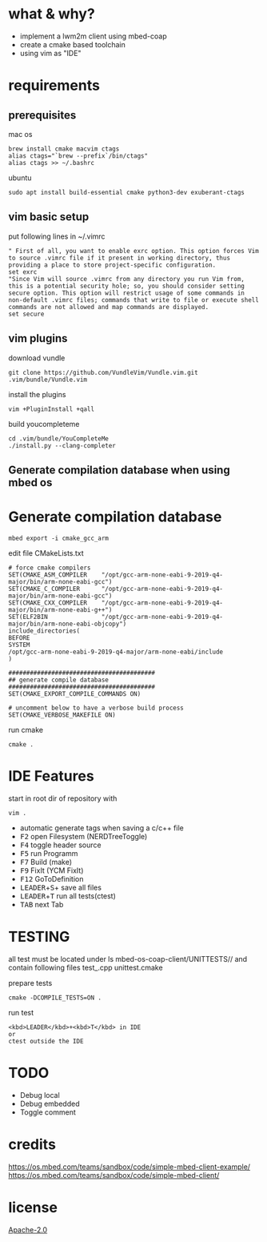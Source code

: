 # what & why?

* implement a lwm2m client using mbed-coap
* create a cmake based toolchain
* using vim as "IDE"

# requirements

## prerequisites

mac os
~~~
brew install cmake macvim ctags
alias ctags="`brew --prefix`/bin/ctags"
alias ctags >> ~/.bashrc
~~~

ubuntu
~~~
sudo apt install build-essential cmake python3-dev exuberant-ctags
~~~

## vim basic setup

put following lines in ~/.vimrc
~~~
" First of all, you want to enable exrc option. This option forces Vim to source .vimrc file if it present in working directory, thus providing a place to store project-specific configuration.
set exrc
"Since Vim will source .vimrc from any directory you run Vim from, this is a potential security hole; so, you should consider setting secure option. This option will restrict usage of some commands in non-default .vimrc files; commands that write to file or execute shell commands are not allowed and map commands are displayed.
set secure
~~~

## vim plugins

download vundle
~~~
git clone https://github.com/VundleVim/Vundle.vim.git .vim/bundle/Vundle.vim
~~~

install the plugins
~~~
vim +PluginInstall +qall
~~~

build youcompleteme
~~~
cd .vim/bundle/YouCompleteMe
./install.py --clang-completer
~~~

## Generate compilation database when using mbed os

# Generate compilation database

~~~
mbed export -i cmake_gcc_arm
~~~

edit file CMakeLists.txt
~~~
# force cmake compilers
SET(CMAKE_ASM_COMPILER    "/opt/gcc-arm-none-eabi-9-2019-q4-major/bin/arm-none-eabi-gcc")
SET(CMAKE_C_COMPILER      "/opt/gcc-arm-none-eabi-9-2019-q4-major/bin/arm-none-eabi-gcc")
SET(CMAKE_CXX_COMPILER    "/opt/gcc-arm-none-eabi-9-2019-q4-major/bin/arm-none-eabi-g++")
SET(ELF2BIN               "/opt/gcc-arm-none-eabi-9-2019-q4-major/bin/arm-none-eabi-objcopy")
include_directories(
BEFORE
SYSTEM
/opt/gcc-arm-none-eabi-9-2019-q4-major/arm-none-eabi/include
)

#########################################
## generate compile database
#########################################
SET(CMAKE_EXPORT_COMPILE_COMMANDS ON)

# uncomment below to have a verbose build process
SET(CMAKE_VERBOSE_MAKEFILE ON)
~~~

run cmake
~~~
cmake .
~~~

# IDE Features

start in root dir of repository with
~~~
vim .
~~~

* automatic generate tags when saving a c/c++ file
* <kbd>F2</kbd> open Filesystem (NERDTreeToggle)
* <kbd>F4</kbd> toggle header source
* <kbd>F5</kbd> run Programm
* <kbd>F7</kbd> Build (make)
* <kbd>F9</kbd> FixIt (YCM FixIt)
* <kbd>F12</kbd>  GoToDefinition
* <kbd>LEADER</kbd>+<kbd>S</kbd>+ save all files
* <kbd>LEADER</kbd>+<kbd>T</kbd> run all tests(ctest)
* <kbd>TAB</kbd> next Tab

# TESTING

all test must be located under ls mbed-os-coap-client/UNITTESTS/<testgroup>/<testname>
and contain following files
test_<testname>.cpp
unittest.cmake

prepare tests
~~~
cmake -DCOMPILE_TESTS=ON .
~~~

run test
~~~
<kbd>LEADER</kbd>+<kbd>T</kbd> in IDE
or
ctest outside the IDE
~~~

# TODO

* Debug local
* Debug embedded
* Toggle comment

# credits

https://os.mbed.com/teams/sandbox/code/simple-mbed-client-example/
https://os.mbed.com/teams/sandbox/code/simple-mbed-client/

# license

[Apache-2.0](https://www.apache.org/licenses/LICENSE-2.0.txt)

